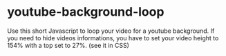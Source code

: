# youtube-background-loop

Use this short Javascript to loop your video for a youtube background. If you need to hide videos informations, you have to set your video height to 154% with a top set to 27%. (see it in CSS)

